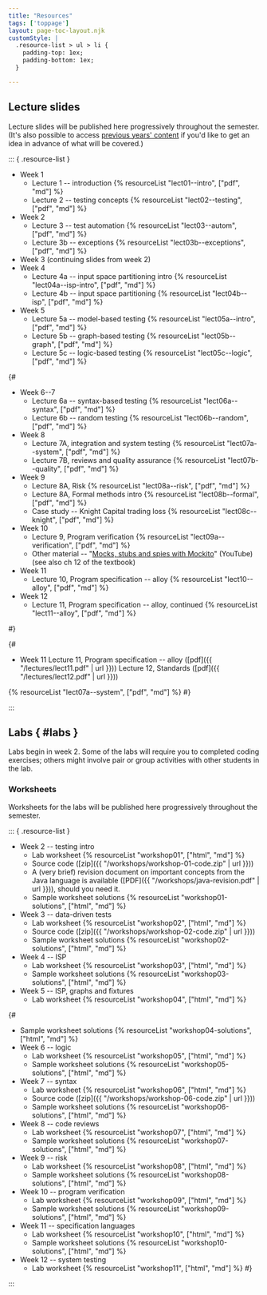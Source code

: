 ```yaml
---
title: "Resources"
tags: ['toppage']
layout: page-toc-layout.njk
customStyle: |
  .resource-list > ul > li {
    padding-top: 1ex;
    padding-bottom: 1ex;
  }

---
```




## Lecture slides

Lecture slides will be published here progressively throughout
the semester. (It's also possible to access
[previous years' content](/faq/#previous-content) if you'd
like to get an idea in advance of what will be covered.)



::: { .resource-list }

- Week 1
  - Lecture 1 -- introduction {% resourceList "lect01--intro", ["pdf", "md"] %}
  - Lecture 2 -- testing concepts {% resourceList "lect02--testing", ["pdf", "md"] %}
- Week 2
  - Lecture 3 -- test automation {% resourceList "lect03--autom", ["pdf", "md"] %}
  - Lecture 3b -- exceptions {% resourceList "lect03b--exceptions", ["pdf", "md"] %}
- Week 3
  (continuing slides from week 2)
- Week 4
  - Lecture 4a -- input space partitioning intro {% resourceList "lect04a--isp-intro", ["pdf", "md"] %}
  - Lecture 4b -- input space partitioning {% resourceList "lect04b--isp", ["pdf", "md"] %}
- Week 5
  - Lecture 5a -- model-based testing {% resourceList "lect05a--intro", ["pdf", "md"] %}
  - Lecture 5b -- graph-based testing {% resourceList "lect05b--graph", ["pdf", "md"] %}
  - Lecture 5c -- logic-based testing {% resourceList "lect05c--logic", ["pdf", "md"] %}

{#
- Week 6--7
  - Lecture 6a -- syntax-based testing {% resourceList "lect06a--syntax", ["pdf", "md"] %}
  - Lecture 6b -- random testing       {% resourceList "lect06b--random", ["pdf", "md"] %}
- Week 8
  - Lecture 7A, integration and system testing {% resourceList "lect07a--system", ["pdf", "md"] %}
  - Lecture 7B, reviews and quality assurance  {% resourceList "lect07b--quality", ["pdf", "md"] %}
- Week 9
  - Lecture 8A, Risk                  {% resourceList "lect08a--risk", ["pdf", "md"] %}
  - Lecture 8A, Formal methods intro  {% resourceList "lect08b--formal", ["pdf", "md"] %}
  - Case study -- Knight Capital trading loss {% resourceList "lect08c--knight", ["pdf", "md"] %}
- Week 10
  - Lecture 9, Program verification {% resourceList "lect09a--verification", ["pdf", "md"] %}
  - Other material -- "[Mocks, stubs and spies with Mockito](https://youtu.be/xXO8ft-tsrY)" (YouTube) \
    (see also ch 12 of the textbook)
- Week 11
  - Lecture 10, Program specification -- alloy {% resourceList "lect10--alloy", ["pdf", "md"] %}
- Week 12
  - Lecture 11, Program specification -- alloy, continued {% resourceList "lect11--alloy", ["pdf", "md"] %}

#}

{#
- Week 11
  Lecture 11, Program specification -- alloy ([pdf]({{ "/lectures/lect11.pdf" | url }}))
  Lecture 12, Standards ([pdf]({{ "/lectures/lect12.pdf" | url }}))

{% resourceList "lect07a--system", ["pdf", "md"] %}
#}

:::

## Labs { #labs }

Labs begin in week 2.
Some of the labs will require you to completed coding
exercises; others might involve pair or group activities with other
students in the lab.

### Worksheets

Worksheets for the labs will be published here progressively throughout
the semester.


::: { .resource-list }


- Week 2 -- testing intro
  - Lab worksheet {% resourceList "workshop01", ["html", "md"] %}
  - Source code ([zip]({{ "/workshops/workshop-01-code.zip" | url }}))
  - A (very brief) revision document on important concepts from the Java language is
    available ([PDF]({{ "/workshops/java-revision.pdf" | url }})), should you need it.
  - Sample worksheet solutions {% resourceList "workshop01-solutions", ["html", "md"] %}
- Week 3 -- data-driven tests
  - Lab worksheet {% resourceList "workshop02", ["html", "md"] %}
  - Source code ([zip]({{ "/workshops/workshop-02-code.zip" | url }}))
  - Sample worksheet solutions {% resourceList "workshop02-solutions", ["html", "md"] %}
- Week 4 -- ISP
  - Lab worksheet {% resourceList "workshop03", ["html", "md"] %}
  - Sample worksheet solutions {% resourceList "workshop03-solutions", ["html", "md"] %}
- Week 5 -- ISP, graphs and fixtures
  - Lab worksheet {% resourceList "workshop04", ["html", "md"] %}

{#
  - Sample worksheet solutions {% resourceList "workshop04-solutions", ["html", "md"] %}
- Week 6 -- logic
  - Lab worksheet {% resourceList "workshop05", ["html", "md"] %}
  - Sample worksheet solutions {% resourceList "workshop05-solutions", ["html", "md"] %}
- Week 7 -- syntax
  - Lab worksheet {% resourceList "workshop06", ["html", "md"] %}
  - Source code ([zip]({{ "/workshops/workshop-06-code.zip" | url }}))
  - Sample worksheet solutions {% resourceList "workshop06-solutions", ["html", "md"] %}
- Week 8 -- code reviews
  - Lab worksheet               {% resourceList "workshop07", ["html", "md"] %}
  - Sample worksheet solutions  {% resourceList "workshop07-solutions", ["html", "md"] %}
- Week 9 -- risk
  - Lab worksheet               {% resourceList "workshop08", ["html", "md"] %}
  - Sample worksheet solutions  {% resourceList "workshop08-solutions", ["html", "md"] %}
- Week 10 -- program verification
  - Lab worksheet               {% resourceList "workshop09", ["html", "md"] %}
  - Sample worksheet solutions  {% resourceList "workshop09-solutions", ["html", "md"] %}
- Week 11 -- specification languages
  - Lab worksheet               {% resourceList "workshop10", ["html", "md"] %}
  - Sample worksheet solutions  {% resourceList "workshop10-solutions", ["html", "md"] %}
- Week 12 -- system testing
  - Lab worksheet {% resourceList "workshop11", ["html", "md"] %}
#}


:::



<!--
  vim: tw=72
-->
